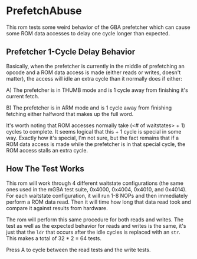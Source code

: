 # PrefetchAbuse
This rom tests some weird behavior of the GBA prefetcher which can cause some ROM data accesses to delay one cycle longer than expected. 

## Prefetcher 1-Cycle Delay Behavior
Basically, when the prefetcher is currently in the middle of prefetching an opcode and a ROM data access is made (either reads or writes, doesn't matter), the access will idle an extra cycle than it normally does if either:

A) The prefetcher is in THUMB mode and is 1 cycle away from finishing it's current fetch.

B) The prefetcher is in ARM mode and is 1 cycle away from finishing fetching either halfword that makes up the full word.

It's worth noting that ROM accesses normally take (<# of waitstates> + 1) cycles to complete. It seems logical that this + 1 cycle is special in some way. Exactly how it's special, I'm not sure, but the fact remains that if a ROM data access is made while the prefetcher is in that special cycle, the ROM access stalls an extra cycle.

## How The Test Works
This rom will work through 4 different waitstate configurations (the same ones used in the mGBA test suite, 0x4000, 0x4004, 0x4010, and 0x4014). For each waitstate configuration, it will run 1-8 NOPs and then immediately perform a ROM data read. Then it will time how long that data read took and compare it against results from hardware.

The rom will perform this same procedure for both reads and writes. The test as well as the expected behavior for reads and writes is the same, it's just that the `ldr` that occurs after the idle cycles is replaced with an `str`. This makes a total of 32 * 2 = 64 tests.

Press A to cycle between the read tests and the write tests.
